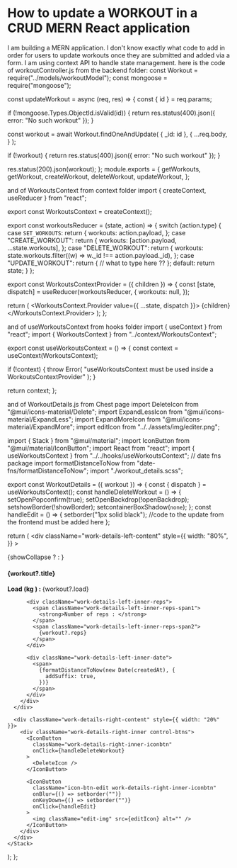 
# How to update a WORKOUT in a CRUD MERN React application

I am building a MERN application.
I don't know exactly what code to add in order for users to update workouts once they are submitted and added via a form.
I am using context API to handle state management.
here is the code of workoutController.js from the backend folder:
const Workout = require("../models/workoutModel");
const mongoose = require("mongoose");

const updateWorkout = async (req, res) => {
  const { id } = req.params;

  if (!mongoose.Types.ObjectId.isValid(id)) {
    return res.status(400).json({ error: "No such workout" });
  }

  const workout = await Workout.findOneAndUpdate(
    { _id: id },
    {
      ...req.body,
    }
  );

  if (!workout) {
    return res.status(400).json({ error: "No such workout" });
  }

  res.status(200).json(workout);
};
module.exports = {
  getWorkouts,
  getWorkout,
  createWorkout,
  deleteWorkout,
  updateWorkout,
};


and of WorkoutsContext from context folder
import { createContext, useReducer } from "react";

export const WorkoutsContext = createContext();

export const workoutsReducer = (state, action) => {
  switch (action.type) {
    case `SET_WORKOUTS`:
      return {
        workouts: action.payload,
      };
    case "CREATE_WORKOUT":
      return {
        workouts: [action.payload, ...state.workouts],
      };
    case "DELETE_WORKOUT":
      return {
        workouts: state.workouts.filter((w) => w._id !== action.payload._id),
      };
    case "UPDATE_WORKOUT":
      return {
        // what to type here ??
      };
    default:
      return state;
  }
};

export const WorkoutsContextProvider = ({ children }) => {
  const [state, dispatch] = useReducer(workoutsReducer, {
    workouts: null,
  });

  return (
    <WorkoutsContext.Provider value={{ ...state, dispatch }}>
      {children}
    </WorkoutsContext.Provider>
  );
};


and of  useWorkoutsContext from hooks folder
import { useContext } from "react";
import { WorkoutsContext } from "../context/WorkoutsContext";

export const useWorkoutsContext = () => {
  const context = useContext(WorkoutsContext);

  if (!context) {
    throw Error(
      "useWorkoutsContext must be used inside a WorkoutsContextProvider"
    );
  }

  return context;
};


and of WorkoutDetails.js from Chest page
import DeleteIcon from "@mui/icons-material/Delete";
import ExpandLessIcon from "@mui/icons-material/ExpandLess";
import ExpandMoreIcon from "@mui/icons-material/ExpandMore";
import editIcon from "../../assets/img/editer.png";

import { Stack } from "@mui/material";
import IconButton from "@mui/material/IconButton";
import React from "react";
import { useWorkoutsContext } from "../../hooks/useWorkoutsContext";
// date fns package
import formatDistanceToNow from "date-fns/formatDistanceToNow";
import "./workout_details.scss";

export const WorkoutDetails = ({ workout }) => {
  const { dispatch } = useWorkoutsContext();
  const handleDeleteWorkout = () => {
    setOpenPopconfirm(true);
    setOpenBackdrop(!openBackdrop);
    setshowBorder(!showBorder);
    setcontainerBoxShadow(`none`);
  };
  const handleEdit = () => {
    setborder("1px solid black");
    //code to the update from the frontend must be added here
  };

  return (
    <Stack className={className} direction="row">
      <div
        className="work-details-left-content"
        style={{
          width: "80%",
        }}
      >
        <div className="work-details-left-content-inner">
          <IconButton
            className="work-details-left-inner-iconbtn"
            onClick={handleCollapseclick}
          >
            {showCollapse ? <ExpandLessIcon /> : <ExpandMoreIcon />}
          </IconButton>
          <h4>{workout?.title}</h4>
          <div className="work-details-left-inner-load">
            <span className="work-details-left-inner-load-span1">
              <strong>
                Load (<span className="span1-kg">kg</span> ) :
              </strong>
            </span>
            <span className="work-details-left-inner-load-span2">
              {workout?.load}
            </span>
          </div>

          <div className="work-details-left-inner-reps">
            <span className="work-details-left-inner-reps-span1">
              <strong>Number of reps : </strong>
            </span>
            <span className="work-details-left-inner-reps-span2">
              {workout?.reps}
            </span>
          </div>

          <div className="work-details-left-inner-date">
            <span>
              {formatDistanceToNow(new Date(createdAt), {
                addSuffix: true,
              })}
            </span>
          </div>
        </div>
      </div>

      <div className="work-details-right-content" style={{ width: "20%" }}>
        <div className="work-details-right-inner control-btns">
          <IconButton
            className="work-details-right-inner-iconbtn"
            onClick={handleDeleteWorkout}
          >
            <DeleteIcon />
          </IconButton>

          <IconButton
            className="icon-btn-edit work-details-right-inner-iconbtn"
            onBlur={() => setborder("")}
            onKeyDown={() => setborder("")}
            onClick={handleEdit}
          >
            <img className="edit-img" src={editIcon} alt="" />
          </IconButton>
        </div>
      </div>
    </Stack>
  );
};



        